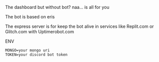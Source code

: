 The dashboard but without bot? naa... is all for you

The bot is based on eris

The express server is for keep the bot alive in services like Replit.com or Glitch.com with Uptimerobot.com

ENV
```
MONGO=your mongo uri
TOKEN=your discord bot token
```
